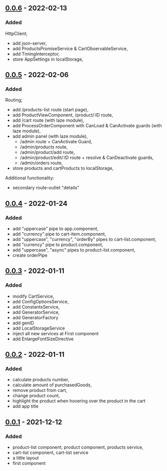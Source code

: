 ## [0.0.6] - 2022-02-13

### Added

HttpClient;

- add json-server,
- add ProductsPromiseService & CartObservableService,
- add TimingInterceptor,
- store AppSettings in localStorage,

## [0.0.5] - 2022-02-06

### Added

Routing;

- add /products-list route (start page),
- add ProductViewComponent, /product/:ID route,
- add /cart route (with laze module),
- add ProcessOrderComponent with CanLoad & CanActivate guards (with laze module),
- add admin panel (with laze module),
  - /admin route + CanActivate Guard,
  - /admin/products route,
  - /admin/product/add route,
  - /admin/product/edit/:ID route + resolve & CanDeactivate guards,
  - /admin/orders route,
- store products and cartProducts to localStorage,

Additional functionality:

- secondary route-outlet "details"

## [0.0.4] - 2022-01-24

### Added

- add "uppercase" pipe to app.component,
- add "currency" pipe to cart-item.component,
- add "uppercase", "currency", "orderBy" pipes to cart-list.component,
- add "currency" pipe to product.component,
- add "uppercase", "async" pipes to product-list.component,
- create orderPipe

## [0.0.3] - 2022-01-11

### Added

- modify CartService,
- add ConfigOptionsService,
- add ConstantsService,
- add GeneratorService,
- add GeneratorFactory
- add genID
- add LocalStorageService
- inject all new services at First component
- add EnlargeFontSizeDirective

## [0.0.2] - 2022-01-11

### Added

- calculate products number,
- calculate amount of purchasedGoods,
- remove product from cart,
- change product count,
- highlight the product when hovering over the product in the cart
- add app title

## [0.0.1] - 2021-12-12

### Added

- product-list component, product component, products service,
- cart-list component, cart-list service
- a little layout
- first component

[0.0.6]: https://github.com/youjob13/angular-shop/compare/feat/task-5...feat/task-6
[0.0.5]: https://github.com/youjob13/angular-shop/compare/feat/task-4...feat/task-5
[0.0.4]: https://github.com/youjob13/angular-shop/compare/feat/task-3...feat/task-3
[0.0.3]: https://github.com/youjob13/angular-shop/compare/feat/task-2...feat/task-3
[0.0.2]: https://github.com/youjob13/angular-shop/compare/feat/task-1...feat/task-2
[0.0.1]: https://github.com/youjob13/angular-shop/compare/feat/task-1...master
